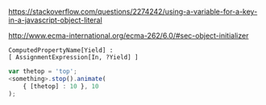 

https://stackoverflow.com/questions/2274242/using-a-variable-for-a-key-in-a-javascript-object-literal

http://www.ecma-international.org/ecma-262/6.0/#sec-object-initializer

```
ComputedPropertyName[Yield] :
[ AssignmentExpression[In, ?Yield] ]
```

```js
var thetop = 'top';
<something>.stop().animate(
    { [thetop] : 10 }, 10
);
```
